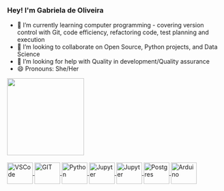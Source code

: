 ### Hey! I'm Gabriela de Oliveira

- 🌱 I’m currently learning computer programming - covering version control with Git, code efficiency, refactoring code, test planning and execution
- 👯 I’m looking to collaborate on Open Source, Python projects, and Data Science
- 🤔 I’m looking for help with Quality in development/Quality assurance
- 😄 Pronouns: She/Her
<!--
**gabidoliv/gabidoliv** is a ✨ _special_ ✨ repository because its `README.md` (this file) appears on your GitHub profile.

Here are some ideas to get you started:

- 🔭 I’m currently working on ...
- 🌱 I’m currently learning ...
- 👯 I’m looking to collaborate on ...
- 🤔 I’m looking for help with ...
- 💬 Ask me about ...
- 😄 Pronouns: ...
- ⚡ Fun fact: ...
-->

<div>
    <a href="https://github.com/gabidoliv">
    <img height="180em" src="https://github-readme-stats.vercel.app/api?username=gabidoliv&count_private=true?include_all_commits=true&show_icons=true&theme=gruvbox"/> 
</div>
    <div style="display: inline_block"><br>
  <img align="center" alt="VSCode" height ="50" width="60" src="https://cdn.jsdelivr.net/gh/devicons/devicon/icons/vscode/vscode-original-wordmark.svg">
  <img align="center" alt="GIT" height ="50" width="60" src="https://cdn.jsdelivr.net/gh/devicons/devicon/icons/git/git-original.svg">
  <img align="center" alt="Python" height ="50" width="60" src="https://cdn.jsdelivr.net/gh/devicons/devicon/icons/python/python-original.svg">
  <img align="center" alt="Jupyter" height ="50" width="60" src="https://cdn.jsdelivr.net/gh/devicons/devicon/icons/jupyter/jupyter-original-wordmark.svg">
  <img align="center" alt="Jupyter" height ="50" width="60" src="https://cdn.jsdelivr.net/gh/devicons/devicon/icons/pandas/pandas-original-wordmark.svg">
  <img align="center" alt="Postgres" height ="50" width="60" src="https://cdn.jsdelivr.net/gh/devicons/devicon/icons/postgresql/postgresql-original.svg">
  <img align="center" alt="Arduino" height ="50" width="60" src="https://cdn.jsdelivr.net/gh/devicons/devicon/icons/arduino/arduino-original-wordmark.svg">     
</div>
    
##
    
    
<!--<div>
    <img height="180em" src="https://github-readme-stats.vercel.app/api/top-langs/?username=gabidoliv&layout=&langs_count=top&theme=gruvbox"/>
</div> -->
